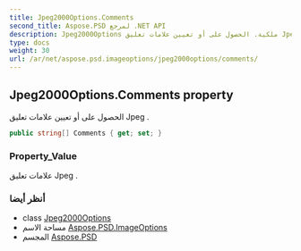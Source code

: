 ```yaml
---
title: Jpeg2000Options.Comments
second_title: Aspose.PSD لمرجع .NET API
description: Jpeg2000Options ملكية. الحصول على أو تعيين علامات تعليق Jpeg .
type: docs
weight: 30
url: /ar/net/aspose.psd.imageoptions/jpeg2000options/comments/
---
```

## Jpeg2000Options.Comments property

الحصول على أو تعيين علامات تعليق Jpeg .

```csharp
public string[] Comments { get; set; }
```

### Property_Value

علامات تعليق Jpeg .

### أنظر أيضا

* class [Jpeg2000Options](../)
* مساحة الاسم [Aspose.PSD.ImageOptions](../../jpeg2000options/)
* المجسم [Aspose.PSD](../../../)


